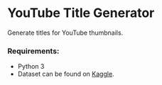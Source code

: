 # YouTube Title Generator

Generate titles for YouTube thumbnails.

### Requirements:
* Python 3
* Dataset can be found on [Kaggle](https://www.kaggle.com/datasnaek/youtube-new/version/114).
